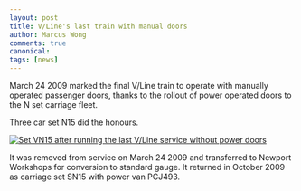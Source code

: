 ```yaml
---
layout: post
title: V/Line's last train with manual doors
author: Marcus Wong
comments: true
canonical: 
tags: [news]
---
```


March 24 2009 marked the final V/Line train to operate with manually operated passenger doors, thanks to the rollout of power operated doors to the N set carriage fleet.

Three car set N15 did the honours.

<a href="http://railgallery.wongm.com/vline-southern-cross/D834_3475.jpg.html"><img src="http://railgallery.wongm.com/cache/vline-southern-cross/D834_3475_595.jpg?cached=1404844071" alt="Set VN15 after running the last V/Line service without power doors" /></a>

It was removed from service on March 24 2009 and transferred to Newport Workshops for conversion to standard gauge. It returned in October 2009 as carriage set SN15 with power van PCJ493.

